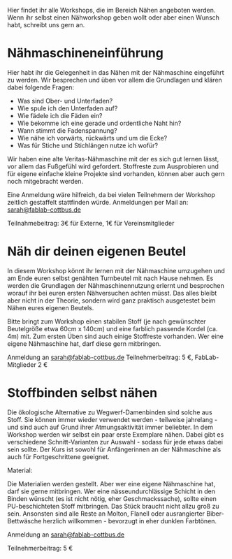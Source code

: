Hier findet ihr alle Workshops, die im Bereich Nähen angeboten werden.
Wenn ihr selbst einen Nähworkshop geben wollt oder aber einen Wunsch
habt, schreibt uns gern an.

# Nähmaschineneinführung

Hier habt ihr die Gelegenheit in das Nähen mit der Nähmaschine
eingeführt zu werden. Wir besprechen und üben vor allem die Grundlagen
und klären dabei folgende Fragen:

  - Was sind Ober- und Unterfaden?
  - Wie spule ich den Unterfaden auf?
  - Wie fädele ich die Fäden ein?
  - Wie bekomme ich eine gerade und ordentliche Naht hin?
  - Wann stimmt die Fadenspannung?
  - Wie nähe ich vorwärts, rückwärts und um die Ecke?
  - Was für Stiche und Stichlängen nutze ich wofür?

Wir haben eine alte Veritas-Nähmaschine mit der es sich gut lernen
lässt, vor allem das Fußgefühl wird gefordert. Stoffreste zum
Ausprobieren und für eigene einfache kleine Projekte sind vorhanden,
können aber auch gern noch mitgebracht werden.

Eine Anmeldung wäre hilfreich, da bei vielen Teilnehmern der Workshop
zeitlich gestaffelt stattfinden würde. Anmeldungen per Mail an:
<sarah@fablab-cottbus.de>

Teilnahmebeitrag: 3€ für Externe, 1€ für Vereinsmitglieder

# Näh dir deinen eigenen Beutel

In diesem Workshop könnt ihr lernen mit der Nähmaschine umzugehen und am
Ende euren selbst genähten Turnbeutel mit nach Hause nehmen. Es werden
die Grundlagen der Nähmaschinennutzung erlernt und besprochen worauf ihr
bei euren ersten Nähversuchen achten müsst. Das alles bleibt aber nicht
in der Theorie, sondern wird ganz praktisch ausgetestet beim Nähen eures
eigenen Beutels.

Bitte bringt zum Workshop einen stabilen Stoff (je nach gewünschter
Beutelgröße etwa 60cm x 140cm) und eine farblich passende Kordel (ca.
4m) mit. Zum ersten Üben sind auch einige Stoffreste vorhanden. Wer eine
eigene Nähmaschine hat, darf diese gern mitbringen.

Anmeldung an sarah@fablab-cottbus.de Teilnehmerbeitrag: 5 €,
FabLab-Mitglieder 2 €

# Stoffbinden selbst nähen

Die ökologische Alternative zu Wegwerf-Damenbinden sind solche aus
Stoff. Sie können immer wieder verwendet werden - teilweise jahrelang -
und sind auch auf Grund ihrer Atmungsaktivität immer beliebter. In dem
Workshop werden wir selbst ein paar erste Exemplare nähen. Dabei gibt es
verschiedene Schnitt-Varianten zur Auswahl - sodass für jede etwas dabei
sein sollte. Der Kurs ist sowohl für Anfängerinnen an der Nähmaschine
als auch für Fortgeschrittene geeignet.

Material:

Die Materialien werden gestellt. Aber wer eine eigene Nähmaschine hat,
darf sie gerne mitbringen. Wer eine nässeundurchlässige Schicht in den
Binden wünscht (es ist nicht nötig, eher Geschmackssache), sollte einen
PU-beschichteten Stoff mitbringen. Das Stück braucht nicht allzu groß zu
sein. Ansonsten sind alle Reste an Molton, Flanell oder ausrangierter
Biber-Bettwäsche herzlich willkommen - bevorzugt in eher dunklen
Farbtönen.

Anmeldung an sarah@fablab-cottbus.de

Teilnehmerbeitrag: 5 €